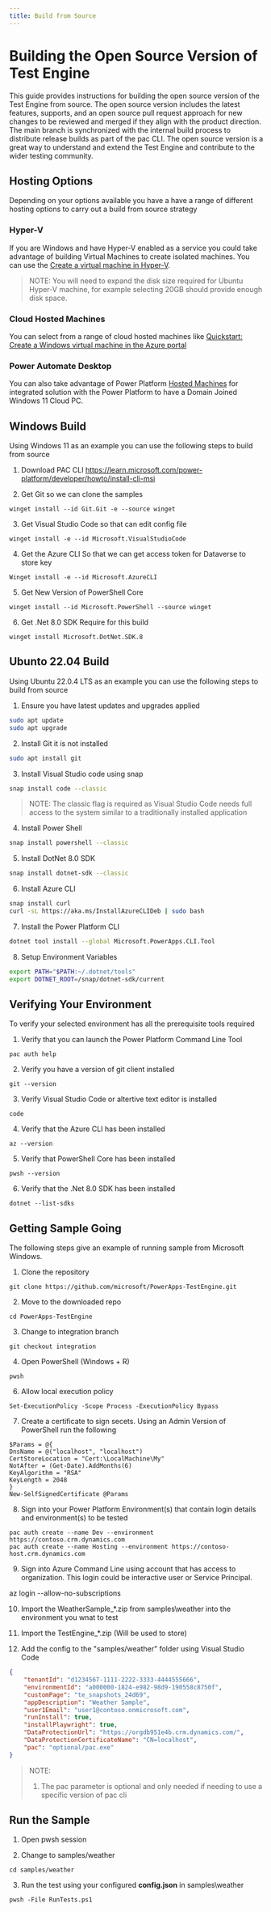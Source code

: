 ```yaml
---
title: Build from Source
---
```


# Building the Open Source Version of Test Engine

This guide provides instructions for building the open source version of the Test Engine from source. The open source version includes the latest features, supports, and an open source pull request approach for new changes to be reviewed and merged if they align with the product direction. The main branch is synchronized with the internal build process to distribute release builds as part of the pac CLI. The open source version is a great way to understand and extend the Test Engine and contribute to the wider testing community.

## Hosting Options

Depending on your options available you have a have a range of different hosting options to carry out a build from source strategy

### Hyper-V

If you are Windows and have Hyper-V enabled as a service you could take advantage of building Virtual Machines to create isolated machines. You can use the [Create a virtual machine in Hyper-V](https://learn.microsoft.com/windows-server/virtualization/hyper-v/get-started/create-a-virtual-machine-in-hyper-v?tabs=hyper-v-manager).

> NOTE: You will need to expand the disk size required for Ubuntu Hyper-V machine, for example selecting 20GB should provide enough disk space. 

### Cloud Hosted Machines

You can select from a range of cloud hosted machines like [Quickstart: Create a Windows virtual machine in the Azure portal](https://learn.microsoft.com/azure/virtual-machines/windows/quick-create-portal)

### Power Automate Desktop

You can also take advantage of Power Platform [Hosted Machines](https://learn.microsoft.com/power-automate/desktop-flows/hosted-machines) for integrated solution with the Power Platform to have a Domain Joined Windows 11 Cloud PC.

## Windows Build

Using Windows 11 as an example you can use the following steps to build from source

1. Download PAC CLI https://learn.microsoft.com/power-platform/developer/howto/install-cli-msi

2. Get Git so we can clone the samples

```pwsh
winget install --id Git.Git -e --source winget
```

3. Get Visual Studio Code so that can edit config file

```pwsh
winget install -e --id Microsoft.VisualStudioCode
```

4. Get the Azure CLI So that we can get access token for Dataverse to store key

```pwsh
Winget install -e --id Microsoft.AzureCLI
```

5. Get New Version of PowerShell Core

```pwsh
winget install --id Microsoft.PowerShell --source winget
```

6. Get .Net 8.0 SDK Require for this build

```pwsh
winget install Microsoft.DotNet.SDK.8
```

## Ubunto 22.04 Build

Using Ubuntu 22.0.4 LTS as an example you can use the following steps to build from source

1. Ensure you have latest updates and upgrades applied

```bash
sudo apt update
sudo apt upgrade
```

2. Install Git it is not installed

```bash
sudo apt install git 
```

3. Install Visual Studio code using snap

```bash
snap install code --classic
```

> NOTE: The classic flag is required as Visual Studio Code needs full access to the system similar to a traditionally installed application

4. Install Power Shell

```bash
snap install powershell --classic
```

5. Install DotNet 8.0 SDK

```bash
snap install dotnet-sdk --classic
```

6. Install Azure CLI

```bash
snap install curl
curl -sL https://aka.ms/InstallAzureCLIDeb | sudo bash
```

7. Install the Power Platform CLI

```bash
dotnet tool install --global Microsoft.PowerApps.CLI.Tool
```

8. Setup Environment Variables

```bash
export PATH="$PATH:~/.dotnet/tools"
export DOTNET_ROOT=/snap/dotnet-sdk/current
```

## Verifying Your Environment

To verify your selected environment has all the prerequisite tools required

1. Verify that you can launch the Power Platform Command Line Tool

```pwsh
pac auth help
```

2. Verify you have a version of git client installed

```pwsh
git --version
```

3. Verify Visual Studio Code or altertive text editor is installed

```pwsh
code
```

4. Verify that the Azure CLI has been installed

```pwsh
az --version
```

5. Verify that PowerShell Core has been installed

```pwsh
pwsh --version
```

6. Verify that the .Net 8.0 SDK has been installed

```pwsh
dotnet --list-sdks
```

## Getting Sample Going

The following steps give an example of running sample from Microsoft Windows.

1. Clone the repository

```pwsh
git clone https://github.com/microsoft/PowerApps-TestEngine.git
```

2. Move to the downloaded repo

```pwsh
cd PowerApps-TestEngine
```

3. Change to integration branch

```pwsh
git checkout integration
```

4. Open PowerShell (Windows + R)

```pwsh
pwsh
```

6. Allow local execution policy

```pwsh
Set-ExecutionPolicy -Scope Process -ExecutionPolicy Bypass
```

7. Create a certificate to sign secets. Using an Admin Version of PowerShell run the following

```pwsh
$Params = @{
DnsName = @("localhost", "localhost")
CertStoreLocation = "Cert:\LocalMachine\My"
NotAfter = (Get-Date).AddMonths(6)
KeyAlgorithm = "RSA"
KeyLength = 2048
}
New-SelfSignedCertificate @Params
```

8. Sign into your Power Platform Environment(s) that contain login details and environment(s) to be tested

```pwsh
pac auth create --name Dev --environment https://contoso.crm.dynamics.com
pac auth create --name Hosting --environment https://contoso-host.crm.dynamics.com
```

9. Sign into Azure Command Line using account that has access to organization. This login could be interactive user or Service Principal.

az login --allow-no-subscriptions

10. Import the WeatherSample_*.zip from samples\weather into the environment you wnat to test

11. Import the TestEngine_*.zip (Will be used to store)

12. Add the config to the "samples/weather" folder using Visual Studio Code

```json
{
    "tenantId": "d1234567-1111-2222-3333-4444555666",
    "environmentId": "a000000-1824-e982-98d9-190558c8750f",
    "customPage": "te_snapshots_24d69",
    "appDescription": "Weather Sample",
    "user1Email": "user1@contoso.onmicrosoft.com",
    "runInstall": true,
    "installPlaywright": true,
    "DataProtectionUrl": "https://orgdb951e4b.crm.dynamics.com/",
    "DataProtectionCertificateName": "CN=localhost",
    "pac": "optional/pac.exe"
}
```

> NOTE: 
> 1. The pac parameter is optional and only needed if needing to use a specific version of pac cli 

## Run the Sample

1. Open pwsh session

2. Change to samples/weather

```pwsh
cd samples/weather
```

3. Run the test using your configured **config.json** in samples\weather

```pwsh
pwsh -File RunTests.ps1
```
